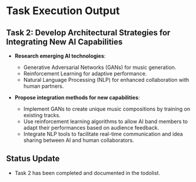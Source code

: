 # Task Execution Output

## Task 2: Develop Architectural Strategies for Integrating New AI Capabilities
- **Research emerging AI technologies**:
  - Generative Adversarial Networks (GANs) for music generation.
  - Reinforcement Learning for adaptive performance.
  - Natural Language Processing (NLP) for enhanced collaboration with human partners.
  
- **Propose integration methods for new capabilities**:
  - Implement GANs to create unique music compositions by training on existing tracks.
  - Use reinforcement learning algorithms to allow AI band members to adapt their performances based on audience feedback.
  - Integrate NLP tools to facilitate real-time communication and idea sharing between AI and human collaborators.

## Status Update
- Task 2 has been completed and documented in the todolist.
